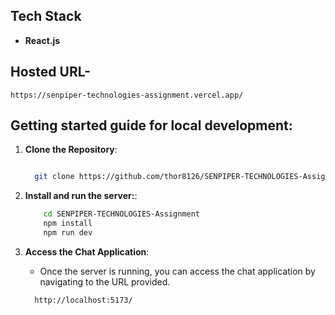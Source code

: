## Tech Stack

- **React.js**

## Hosted URL-

```
https://senpiper-technologies-assignment.vercel.app/
```

## Getting started guide for local development:

1. **Clone the Repository**:

   ```bash

     git clone https://github.com/thor8126/SENPIPER-TECHNOLOGIES-Assignment

   ```

2. **Install and run the server:**:

   ```bash
       cd SENPIPER-TECHNOLOGIES-Assignment
       npm install
       npm run dev
   ```

3. **Access the Chat Application**:

   - Once the server is running, you can access the chat application by navigating to the URL provided.

   ```
     http://localhost:5173/
   ```
